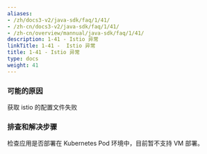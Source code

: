 ```yaml
---
aliases:
- /zh/docs3-v2/java-sdk/faq/1/41/
- /zh-cn/docs3-v2/java-sdk/faq/1/41/
- /zh-cn/overview/mannual/java-sdk/faq/1/41/
description: 1-41 - Istio 异常
linkTitle: 1-41 -  Istio 异常
title: 1-41 - Istio 异常
type: docs
weight: 41
---
```







### 可能的原因

获取 istio 的配置文件失败

### 排查和解决步骤

检查应用是否部署在 Kubernetes Pod 环境中，目前暂不支持 VM 部署。

